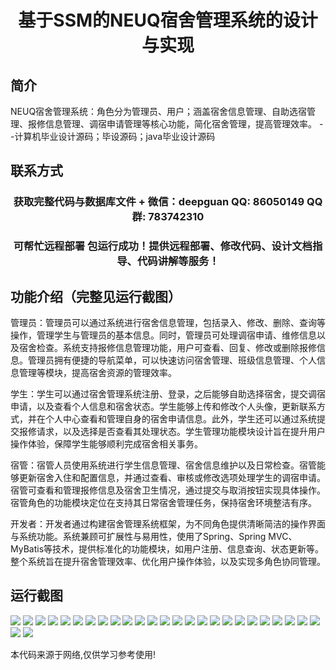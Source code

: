 <p><h1 align="center">基于SSM的NEUQ宿舍管理系统的设计与实现</h1></p>

## 简介
NEUQ宿舍管理系统：角色分为管理员、用户；涵盖宿舍信息管理、自助选宿管理、报修信息管理、调宿申请管理等核心功能，简化宿舍管理，提高管理效率。    --计算机毕业设计源码；毕设源码；java毕业设计源码


## 联系方式
<p><h3 align="center">获取完整代码与数据库文件 + 微信：deepguan QQ: 86050149 QQ群: 783742310</h3></p>
<p><h3 align="center">可帮忙远程部署 包运行成功！提供远程部署、修改代码、设计文档指导、代码讲解等服务！</h3></p>

## 功能介绍（完整见运行截图）
管理员：管理员可以通过系统进行宿舍信息管理，包括录入、修改、删除、查询等操作，管理学生与管理员的基本信息。同时，管理员可处理调宿申请、维修信息以及宿舍检查。系统支持报修信息管理功能，用户可查看、回复、修改或删除报修信息。管理员拥有便捷的导航菜单，可以快速访问宿舍管理、班级信息管理、个人信息管理等模块，提高宿舍资源的管理效率。

学生：学生可以通过宿舍管理系统注册、登录，之后能够自助选择宿舍，提交调宿申请，以及查看个人信息和宿舍状态。学生能够上传和修改个人头像，更新联系方式，并在个人中心查看和管理自身的宿舍申请信息。此外，学生还可以通过系统提交报修请求，以及选择是否查看其处理状态。学生管理功能模块设计旨在提升用户操作体验，保障学生能够顺利完成宿舍相关事务。

宿管：宿管人员使用系统进行学生信息管理、宿舍信息维护以及日常检查。宿管能够更新宿舍入住和配置信息，并通过查看、审核或修改选项处理学生的调宿申请。宿管可查看和管理报修信息及宿舍卫生情况，通过提交与取消按钮实现具体操作。宿管角色的功能模块定位在支持其日常宿舍管理任务，保持宿舍环境整洁有序。

开发者：开发者通过构建宿舍管理系统框架，为不同角色提供清晰简洁的操作界面与系统功能。系统兼顾可扩展性与易用性，使用了Spring、Spring MVC、MyBatis等技术，提供标准化的功能模块，如用户注册、信息查询、状态更新等。整个系统旨在提升宿舍管理效率、优化用户操作体验，以及实现多角色协同管理。


## 运行截图
![](img/001.jpg)
![](img/002.jpg)
![](img/003.jpg)
![](img/004.jpg)
![](img/005.jpg)
![](img/006.jpg)
![](img/007.jpg)
![](img/008.jpg)
![](img/009.jpg)
![](img/010.jpg)
![](img/011.jpg)
![](img/012.jpg)
![](img/013.jpg)
![](img/014.jpg)
![](img/015.jpg)
![](img/016.jpg)
![](img/017.jpg)
![](img/018.jpg)
![](img/019.jpg)
![](img/020.jpg)
![](img/021.jpg)
![](img/022.jpg)
![](img/023.jpg)
![](img/024.jpg)
![](img/025.jpg)
![](img/026.jpg)
![](img/027.jpg)

<p>本代码来源于网络,仅供学习参考使用!</p>
